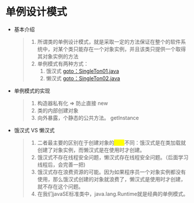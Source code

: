 # 单例设计模式

*   基本介绍

    > 1. 所谓类的单例设计模式，就是采取一定的方法保证在整个的软件系统中，对某个类只能存在一个对象实例，并且该类只提供一个取得其对象实例的方法&#x20;
    > 2. 单例模式有两种方式：
    >    1. 饿汉式 [goto：SingleTon01.java](https://gitee.com/jia-yan\_dong/code/blob/master/Java/javacode/chapter10/src/com/hspedu/single\_/SingleTon01.java)
    >    2. 懒汉式 [goto：SingleTon02.java](https://gitee.com/jia-yan\_dong/code/blob/master/Java/javacode/chapter10/src/com/hspedu/single\_/SingleTon02.java)


*   单例模式的实现

    > 1. 构造器私有化 => 防止直接 new&#x20;
    > 2. 类的内部创建对象&#x20;
    > 3. 向外暴露，个静态的公共方法。 getInstance


*   饿汉式 VS 懒汉式

    > 1. 二者最主要的区别在于创建对象的<mark style="color:yellow;">**时机**</mark>不同：饿汉式是在类加载就创建了对象实例，而懒汉式是在使用时才创建。&#x20;
    > 2. 饿汉式不存在线程安全问题，懒汉式存在线程安全问题。（后面学习线程后，会完善一把)&#x20;
    > 3. 饿汉式存在浪费资源的可能。因为如果程序员一个对象实例都没有使用，那么饿汉式创建的对象就浪费了，懒汉式是使用时才创建，就不存在这个问题。&#x20;
    > 4. 在我们javaSE标准类中，java.lang.Runtime就是经典的单例模式。
